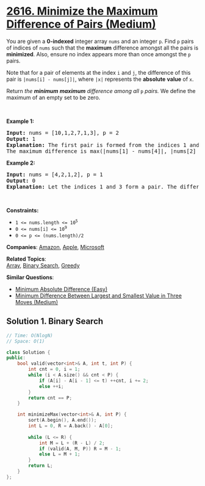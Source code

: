 # [2616. Minimize the Maximum Difference of Pairs (Medium)](https://leetcode.com/problems/minimize-the-maximum-difference-of-pairs)

<p>You are given a <strong>0-indexed</strong> integer array <code>nums</code> and an integer <code>p</code>. Find <code>p</code> pairs of indices of <code>nums</code> such that the <strong>maximum</strong> difference amongst all the pairs is <strong>minimized</strong>. Also, ensure no index appears more than once amongst the <code>p</code> pairs.</p>
<p>Note that for a pair of elements at the index <code>i</code> and <code>j</code>, the difference of this pair is <code>|nums[i] - nums[j]|</code>, where <code>|x|</code> represents the <strong>absolute</strong> <strong>value</strong> of <code>x</code>.</p>
<p>Return <em>the <strong>minimum</strong> <strong>maximum</strong> difference among all </em><code>p</code> <em>pairs.</em> We define the maximum of an empty set to be zero.</p>
<p>&nbsp;</p>
<p><strong class="example">Example 1:</strong></p>
<pre><strong>Input:</strong> nums = [10,1,2,7,1,3], p = 2
<strong>Output:</strong> 1
<strong>Explanation:</strong> The first pair is formed from the indices 1 and 4, and the second pair is formed from the indices 2 and 5. 
The maximum difference is max(|nums[1] - nums[4]|, |nums[2] - nums[5]|) = max(0, 1) = 1. Therefore, we return 1.
</pre>
<p><strong class="example">Example 2:</strong></p>
<pre><strong>Input:</strong> nums = [4,2,1,2], p = 1
<strong>Output:</strong> 0
<strong>Explanation:</strong> Let the indices 1 and 3 form a pair. The difference of that pair is |2 - 2| = 0, which is the minimum we can attain.
</pre>
<p>&nbsp;</p>
<p><strong>Constraints:</strong></p>
<ul>
	<li><code>1 &lt;= nums.length &lt;= 10<sup>5</sup></code></li>
	<li><code>0 &lt;= nums[i] &lt;= 10<sup>9</sup></code></li>
	<li><code>0 &lt;= p &lt;= (nums.length)/2</code></li>
</ul>

**Companies**:
[Amazon](https://leetcode.com/company/amazon), [Apple](https://leetcode.com/company/apple), [Microsoft](https://leetcode.com/company/microsoft)

**Related Topics**:  
[Array](https://leetcode.com/tag/array/), [Binary Search](https://leetcode.com/tag/binary-search/), [Greedy](https://leetcode.com/tag/greedy/)

**Similar Questions**:
* [Minimum Absolute Difference (Easy)](https://leetcode.com/problems/minimum-absolute-difference/)
* [Minimum Difference Between Largest and Smallest Value in Three Moves (Medium)](https://leetcode.com/problems/minimum-difference-between-largest-and-smallest-value-in-three-moves/)

## Solution 1. Binary Search

```cpp
// Time: O(NlogN)
// Space: O(1)

class Solution {
public:
    bool valid(vector<int>& A, int t, int P) {
        int cnt = 0, i = 1;
        while (i < A.size() && cnt < P) {
            if (A[i] - A[i - 1] <= t) ++cnt, i += 2;
            else ++i;
        }
        return cnt == P;
    }

    int minimizeMax(vector<int>& A, int P) {
        sort(A.begin(), A.end());
        int L = 0, R = A.back() - A[0];
        
        while (L <= R) {
            int M = L + (R - L) / 2;
            if (valid(A, M, P)) R = M - 1;
            else L = M + 1;
        }
        return L;
    }
};

```
